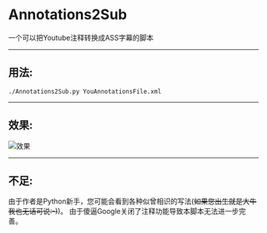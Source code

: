 # Annotations2Sub

一个可以把Youtube注释转换成ASS字幕的脚本

---

## 用法:

`./Annotations2Sub.py YouAnnotationsFile.xml`

---

## 效果:

![效果](./效果.GIF)

---

## 不足:

由于作者是Python新手，您可能会看到各种似曾相识的写法(<del>如果您出生就是大牛我也无话可说:-)</del>)。
由于傻逼Google关闭了注释功能导致本脚本无法进一步完善。
